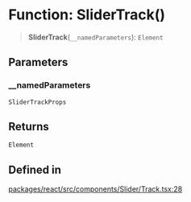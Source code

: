 # Function: SliderTrack()

> **SliderTrack**(`__namedParameters`): `Element`

## Parameters

### \_\_namedParameters

`SliderTrackProps`

## Returns

`Element`

## Defined in

[packages/react/src/components/Slider/Track.tsx:28](https://github.com/m1m0zzz/tremolo-ui/blob/fdce4edd99400093675f850873baf6353f59c74b/packages/react/src/components/Slider/Track.tsx#L28)
